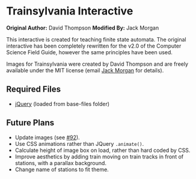 # Trainsylvania Interactive

**Original Author:** David Thompson
**Modified By:** Jack Morgan

This interactive is created for teaching finite state automata. The original interactive has been completely rewritten for the v2.0 of the Computer Science Field Guide, however the same principles have been used.

Images for Trainsylvania were created by David Thompson and are freely available under the MIT license (email [Jack Morgan](mailto:jack.morgan@canterbury.ac.nz) for details).

## Required Files

- [jQuery](https://jquery.com/) (loaded from base-files folder)

## Future Plans

- Update images (see [#92](https://github.com/uccser/cs-field-guide/issues/92)).
- Use CSS animations rather than JQuery `.animate()`.
- Calculate height of image box on load, rather than hard coded by CSS.
- Improve aesthetics by adding train moving on train tracks in front of stations, with a parallax background.
- Change name of stations to fit theme.
